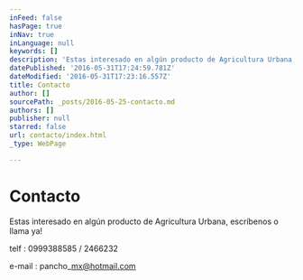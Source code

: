 ```yaml
---
inFeed: false
hasPage: true
inNav: true
inLanguage: null
keywords: []
description: 'Estas interesado en algún producto de Agricultura Urbana, escríbenos o llama ya! '
datePublished: '2016-05-31T17:24:59.781Z'
dateModified: '2016-05-31T17:23:16.557Z'
title: Contacto
author: []
sourcePath: _posts/2016-05-25-contacto.md
authors: []
publisher: null
starred: false
url: contacto/index.html
_type: WebPage

---
```

# Contacto

Estas interesado en algún producto de Agricultura Urbana, escríbenos o llama ya! 

telf : 0999388585 / 2466232

e-mail : pancho\_mx@hotmail.com